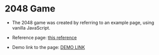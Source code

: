 # 2048 Game

- The 2048 game was created by referring to an example page, using vanilla JavaScript.

- Reference page: [this reference](https://play2048.co/)

- Demo link to the page: [DEMO LINK](https://Pa1eOrc.github.io/2048_game/)
